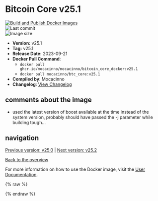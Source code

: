 # Bitcoin Core v25.1

[![Build and Publish Docker Images](https://github.com/mocacinno/bitcoin_core_docker/actions/workflows/build-and-publish.yml/badge.svg?branch=v25.1)](https://github.com/mocacinno/bitcoin_core_docker/actions/workflows/build-and-publish.yml)  
![Last commit](https://badgen.net/github/last-commit/mocacinno/bitcoin_core_docker/v25.1)  
![Image size](https://badgen.net/docker/size/mocacinno/btc_core/v25.1?color=green)  

- **Version:** v25.1
- **Tag:** v25.1
- **Release Date:** 2023-09-21
- **Docker Pull Command**:
  - `docker pull ghcr.io/mocacinno/mocacinno/bitcoin_core_docker:v25.1`
  - `docker pull mocacinno/btc_core:v25.1`
- **Compiled by**: Mocacinno
- **Changelog**: [View Changelog](https://github.com/bitcoin/bitcoin/blob/v25.1/doc/release-notes.md)

## comments about the image

- used the latest version of boost available at the time instead of the system version, probably should have passed the -j parameter while building tough...

## navigation

[Previous version: v25.0](./v25.0.md) | [Next version: v25.2](./v25.2.md)

[Back to the overview](./Readme.md)

For more information on how to use the Docker image, visit the [User Documentation](../userdocs/Readme.md).

<!-- Google tag (gtag.js) -->
{% raw %}
<script async src="https://www.googletagmanager.com/gtag/js?id=G-BPC6NC6FF9"></script>
<script>
  window.dataLayer = window.dataLayer || [];
  function gtag(){dataLayer.push(arguments);}
  gtag('js', new Date());
  gtag('config', 'G-BPC6NC6FF9');
</script>
{% endraw %}
